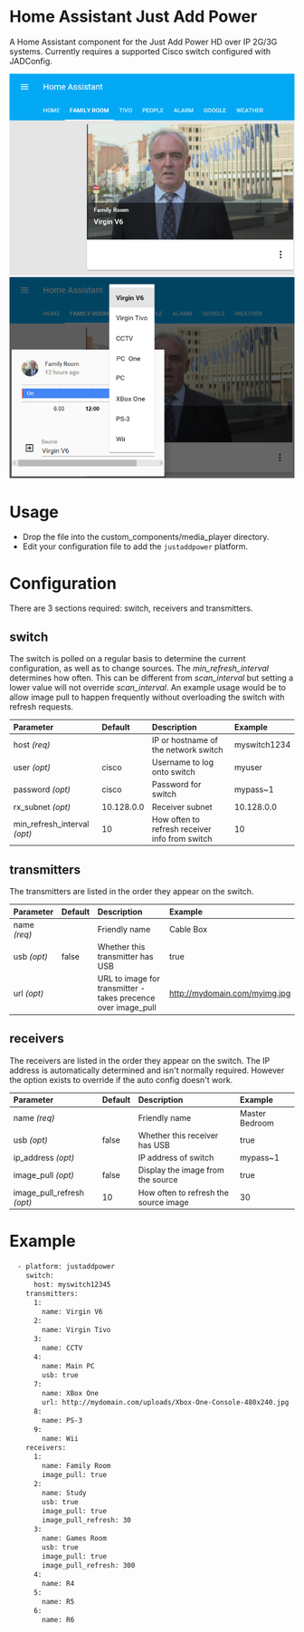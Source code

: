 # Home Assistant Just Add Power
A Home Assistant component for the Just Add Power HD over IP 2G/3G systems.  Currently requires a supported Cisco switch configured with JADConfig.

![Just Add Power component for Home Assistant](img/HA-JAP01.png "Just Add Power component for Home Assistant")
![Source list](img/HA-JAP02.png "Source List")

# Usage
+ Drop the file into the custom_components/media_player directory.
+ Edit your configuration file to add the `justaddpower` platform.

# Configuration
There are 3 sections required: switch, receivers and transmitters.

## switch
The switch is polled on a regular basis to determine the current configuration, as well as to change sources.  The _min_refresh_interval_ determines how often.  This can be different from _scan_interval_ but setting a lower value will not override _scan_interval_.  An example usage would be to allow image pull to happen frequently without overloading the switch with refresh requests.

| Parameter | Default | Description | Example |
|:----------|:--------|:------------|:--------|
| host _(req)_ | | IP or hostname of the network switch | myswitch1234 |
| user _(opt)_ | cisco | Username to log onto switch | myuser |
| password _(opt)_ | cisco | Password for switch | mypass~1 |
| rx_subnet _(opt)_ | 10.128.0.0 | Receiver subnet | 10.128.0.0 |
| min_refresh_interval _(opt)_ | 10 | How often to refresh receiver info from switch | 10 |

## transmitters
The transmitters are listed in the order they appear on the switch.

| Parameter | Default | Description | Example |
|:----------|:--------|:------------|:--------|
| name _(req)_ | | Friendly name | Cable Box |
| usb _(opt)_ | false | Whether this transmitter has USB | true |
| url _(opt)_ |  | URL to image for transmitter - takes precence over image_pull | http://mydomain.com/myimg.jpg |

## receivers
The receivers are listed in the order they appear on the switch.  The IP address is automatically determined and isn't normally required.  However the option exists to override if the auto config doesn't work.

| Parameter | Default | Description | Example |
|:----------|:--------|:------------|:--------|
| name _(req)_ | | Friendly name | Master Bedroom |
| usb _(opt)_ | false | Whether this receiver has USB | true |
| ip_address _(opt)_ | | IP address of switch | mypass~1 |
| image_pull _(opt)_ | false | Display the image from the source | true |
| image_pull_refresh _(opt)_ | 10 | How often to refresh the source image | 30 |

# Example
```
  - platform: justaddpower
    switch:
      host: myswitch12345
    transmitters:
      1:
        name: Virgin V6
      2:
        name: Virgin Tivo
      3:
        name: CCTV
      4:
        name: Main PC
        usb: true
      7:
        name: XBox One
        url: http://mydomain.com/uploads/Xbox-One-Console-480x240.jpg
      8:
        name: PS-3
      9:
        name: Wii
    receivers:
      1:
        name: Family Room
        image_pull: true
      2:
        name: Study
        usb: true
        image_pull: true
        image_pull_refresh: 30
      3:
        name: Games Room
        usb: true
        image_pull: true
        image_pull_refresh: 300
      4:
        name: R4
      5:
        name: R5
      6:
        name: R6
```
